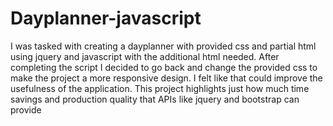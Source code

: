 # Dayplanner-javascript

I was tasked with creating a dayplanner with provided css and partial html using jquery and javascript with the additional html needed. After completing the script I decided to go back and change the provided css to make the project a more responsive design. I felt like that could improve the usefulness of the application. This project highlights just how much time savings and production quality that APIs like jquery and bootstrap can provide
